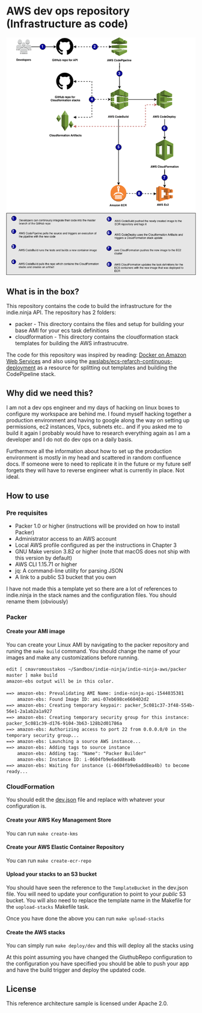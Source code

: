 # AWS dev ops repository (Infrastructure as code)

 
![Continous integration/Deployment diagram](https://github.com/onedownfiveup/indie-ninja-aws/blob/master/indie.ninja_API_continous_deployment_cloudformation_stack.png "Logo Title Text 1")

## What is in the box?
This repository contains the code to build the infrastructure for the indie.ninja API. The repository has 2 folders:

* packer - This directory contains the files and setup for building your base AMI for your ecs task definitions
* cloudformation - This directory contains the cloudformation stack templates for building the AWS infrastrucutre. 

The code for this repository was inspired by reading: [Docker on Amazon Web Services](http://a.co/d/hvu7Bx1) and also using 
the [awslabs/ecs-refarch-continuous-deployment](https://github.com/awslabs/ecs-refarch-continuous-deployment) as a resource 
for splitting out templates and building the CodePipeline stack.


## Why did we need this?

I am not a dev ops engineer and my days of hacking on linux boxes to configure my workspace are behind me. I found myself hacking 
together a production environment and having to google along the way on setting up permissions, ec2 instances, Vpcs, subnets 
etc.. and if you asked me to build it again I probably would have to research everything again as I am a developer and I do
not do dev ops on a daily basis. 

Furthermore all the information about how to set up the production environment is mostly in my head and scattered in random 
confluence docs. If someone were to need to replicate it in the future or my future self forgets they will have to reverse
engineer what is currently in place. Not ideal.

## How to use

### Pre requisites

* Packer 1.0 or higher (instructions will be provided on how to install Packer)
* Administrator access to an AWS account
* Local AWS profile configured as per the instructions in Chapter 3
* GNU Make version 3.82 or higher (note that macOS does not ship with this version by default)
* AWS CLI 1.15.71 or higher
* jq: A command-line utility for parsing JSON
* A link to a public S3 bucket that you own

I have not made this a template yet so there are a lot of references to indie.ninja in the stack names and the configuration files.
You should rename them (obviously)

### Packer 
#### Create your AMI image
You can create your Linux AMI by navigating to the packer repository and runing the `make build` command. You should change the 
name of your images and make any customizations before running.

```shell
edit [ cmavromoustakos ~/Sandbox/indie-ninja/indie-ninja-aws/packer master ] make build
amazon-ebs output will be in this color.

==> amazon-ebs: Prevalidating AMI Name: indie-ninja-api-1544035381
    amazon-ebs: Found Image ID: ami-07eb698ce660402d2
==> amazon-ebs: Creating temporary keypair: packer_5c081c37-3f48-554b-56e1-2a1ab2a1a927
==> amazon-ebs: Creating temporary security group for this instance: packer_5c081c39-d176-9104-3b63-128b2d01786a
==> amazon-ebs: Authorizing access to port 22 from 0.0.0.0/0 in the temporary security group...
==> amazon-ebs: Launching a source AWS instance...
==> amazon-ebs: Adding tags to source instance
    amazon-ebs: Adding tag: "Name": "Packer Builder"
    amazon-ebs: Instance ID: i-0604fb9e6add8ea4b
==> amazon-ebs: Waiting for instance (i-0604fb9e6add8ea4b) to become ready...

```


### CloudFormation
You should edit the [dev.json](https://github.com/onedownfiveup/indie-ninja-aws/blob/master/cloudformation/dev.json) file and 
replace with whatever your configuration is. 

#### Create your AWS Key Management Store
You can run `make create-kms`

#### Create your AWS Elastic Container Repository
You can run `make create-ecr-repo`

#### Upload your stacks to an S3 bucket
You should have seen the reference to the `TemplateBucket` in the dev.json file. You will need to update your configuration to
point to your *public* S3 bucket. You will also need to replace the template name in the Makefile for the `uopload-stacks` Makefile
task. 

Once you have done the above you can run `make upload-stacks` 

#### Create the AWS stacks
You can simply run `make deploy/dev` and this will deploy all the stacks using

At this point assuming you have changed the GiuthubRepo configuration to the configuration you have specified you should be
able to push your app and have the build trigger and deploy the updated code.


## License

This reference architecture sample is licensed under Apache 2.0.
